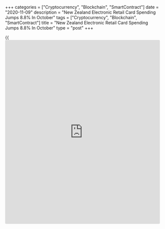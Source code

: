+++
categories = ["Cryptocurrency", "Blockchain", "SmartContract"]
date = "2020-11-09"
description = "New Zealand Electronic Retail Card Spending Jumps 8.8% In October"
tags = ["Cryptocurrency", "Blockchain", "SmartContract"]
title = "New Zealand Electronic Retail Card Spending Jumps 8.8% In October"
type = "post"
+++

{{<iframe id="large-banner" src="https://www.bounty.group/#slide=2.0" width="100%" height="600" scrolling="no" style="border: 0px solid rgb(216, 221, 230); border-radius: 3px;">}}

The total value of electronic retail spending in New Zealand was up 8.8
percent on month in October, Statistics New Zealand said on Tuesday -
accelerating from 5.4 percent in September.

On a yearly basis, electronic retail spending jumped 8.2 percent after
gaining 7.3 percent in the previous month. Spending in the core retail
industries rose an annual 10.3 percent.

By industry, the movements were: durables, up NZ$244 million (17
percent); consumables, up NZ$201 million (9.5 percent); apparel, up
NZ$39 million (13 percent); hospitality, up NZ$33 million (3.0 percent);
motor vehicles (excluding fuel), up NZ$21 million (11 percent); and
fuel, down NZ$65 million (11 percent).

The total value of electronic card spending, including the two non-
retail categories (services and other non-retail) was up NZ$235 million
(2.9 percent) compared with October 2019.

For comments and feedback [contact](https://www.playgroundfx.com/contact/): editorial@rtt[news](https://www.letsplayfx.com/blog/forex-news-website/).com

[Economic News][1]

 **What parts of the world are seeing the best (and worst) economic
performances lately? Click[here][2] to check out our [Econ Scorecard][2]
and find out! See up-to-the-moment [ranking](https://www.playgroundfx.com/blog/crypto-exchange-ranking/)s for the best and worst
performers in [GDP][3], [unemployment rate][4], [inflation][2] and much
more.**

   1. www.rtt[news](https://www.letsplayfx.com/blog/forex-news-website/).com/Content/EconomicNews.aspx
   2. www.rtt[news](https://www.letsplayfx.com/blog/forex-news-website/).com/economic-scorecard/world-rank/CPI/highest-performance.aspx
   3. www.rtt[news](https://www.letsplayfx.com/blog/forex-news-website/).com/economic-scorecard/world-rank/GDP/highest-performance.aspx
   4. www.rtt[news](https://www.letsplayfx.com/blog/forex-news-website/).com/economic-scorecard/world-rank/unemployment-rate/lowest-performance.aspx